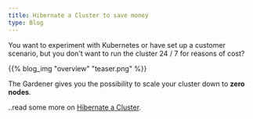 ```yaml
---
title: Hibernate a Cluster to save money
type: Blog
---
```


You want to experiment with Kubernetes or have set up a customer scenario, but you don't want to run the 
cluster 24 / 7 for reasons of cost?

{{% blog_img "overview" "teaser.png" %}}


The Gardener gives you the possibility to scale your cluster down to **zero nodes**.

..read some more on [Hibernate a Cluster](/readmore/hibernate).
